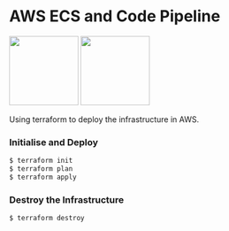 # AWS ECS and Code Pipeline
<img src="https://image-publiclink.s3.amazonaws.com/terraform.png" height="125"> <img src="https://image-publiclink.s3.amazonaws.com/aws-logo.png" height="125">

Using terraform to deploy the infrastructure in AWS.

### Initialise and Deploy

```sh
$ terraform init
$ terraform plan
$ terraform apply
```

### Destroy the Infrastructure

```sh
$ terraform destroy
```

